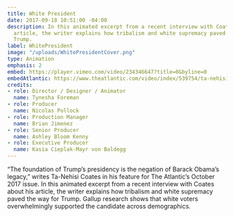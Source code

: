 ```yaml
---
title: White President
date: 2017-09-18 10:51:00 -04:00
description: In this animated excerpt from a recent interview with Coates about his
  article, the writer explains how tribalism and white supremacy paved the way for
  Trump.
label: WhitePresident
image: "/uploads/WhitePresidentCover.png"
type: Animation
emphasis: 2
embed: https://player.vimeo.com/video/234346647?title=0&byline=0
embedAtlantic: https://www.theatlantic.com/video/index/539754/ta-nehisi-coates-trump-first-white-president-animation/
credits:
- role: Director / Designer / Animator
  name: Tynesha Foreman
- role: Producer
  name: Nicolas Pollock
- role: Production Manager
  name: Brian Jimenez
- role: Senior Producer
  name: Ashley Bloom Kenny
- role: Executive Producer
  name: Kasia Cieplak-Mayr von Baldegg
---
```


“The foundation of Trump’s presidency is the negation of Barack Obama’s legacy,” writes Ta-Nehisi Coates in his feature for The Atlantic’s October 2017 issue. In this animated excerpt from a recent interview with Coates about his article, the writer explains how tribalism and white supremacy paved the way for Trump. Gallup research shows that white voters overwhelmingly supported the candidate across demographics.